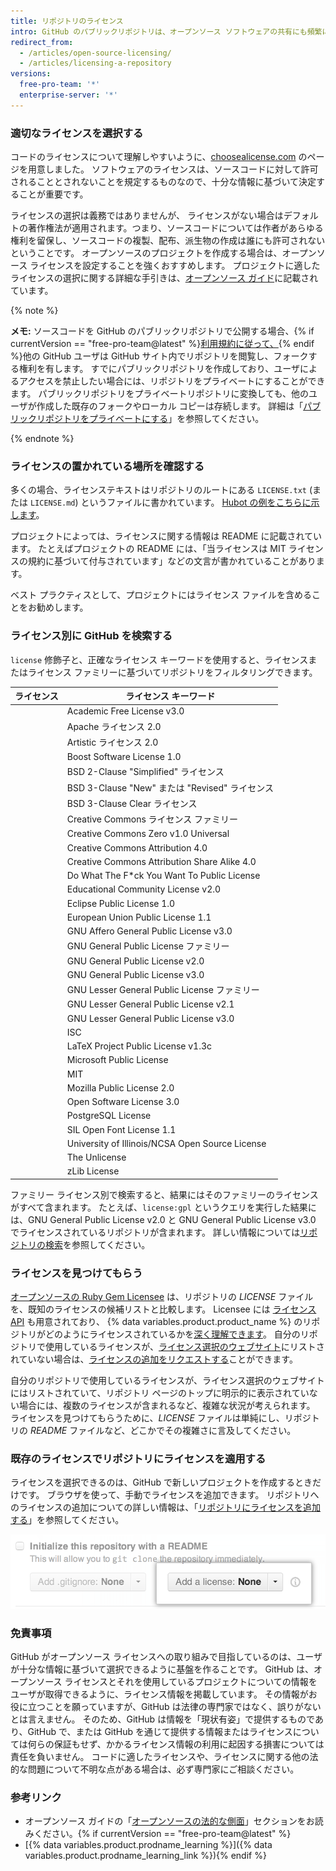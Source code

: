```yaml
---
title: リポジトリのライセンス
intro: GitHub のパブリックリポジトリは、オープンソース ソフトウェアの共有にも頻繁に利用されています。 リポジトリを真にオープンソースにしたければ、他のユーザが自由にそのソフトウェアを使用でき、変更や配布もできるように、ライセンスを付与する必要があります。
redirect_from:
  - /articles/open-source-licensing/
  - /articles/licensing-a-repository
versions:
  free-pro-team: '*'
  enterprise-server: '*'
---
```


### 適切なライセンスを選択する

コードのライセンスについて理解しやすいように、[choosealicense.com](http://choosealicense.com) のページを用意しました。 ソフトウェアのライセンスは、ソースコードに対して許可されることとされないことを規定するものなので、十分な情報に基づいて決定することが重要です。

ライセンスの選択は義務ではありませんが、 ライセンスがない場合はデフォルトの著作権法が適用されます。つまり、ソースコードについては作者があらゆる権利を留保し、ソースコードの複製、配布、派生物の作成は誰にも許可されないということです。 オープンソースのプロジェクトを作成する場合は、オープンソース ライセンスを設定することを強くおすすめします。 プロジェクトに適したライセンスの選択に関する詳細な手引きは、[オープンソース ガイド](https://opensource.guide/legal/#which-open-source-license-is-appropriate-for-my-project)に記載されています。

{% note %}

**メモ:** ソースコードを GitHub のパブリックリポジトリで公開する場合、{% if currentVersion == "free-pro-team@latest" %}[利用規約に従って、](/articles/github-terms-of-service){% endif %}他の GitHub ユーザは GitHub サイト内でリポジトリを閲覧し、フォークする権利を有します。 すでにパブリックリポジトリを作成しており、ユーザによるアクセスを禁止したい場合には、リポジトリをプライベートにすることができます。 パブリックリポジトリをプライベートリポジトリに変換しても、他のユーザが作成した既存のフォークやローカル コピーは存続します。 詳細は「[パブリックリポジトリをプライベートにする](/articles/making-a-public-repository-private)」を参照してください。

{% endnote %}

### ライセンスの置かれている場所を確認する

多くの場合、ライセンステキストはリポジトリのルートにある `LICENSE.txt` (または `LICENSE.md`) というファイルに書かれています。 [Hubot の例をこちらに示します](https://github.com/github/hubot/blob/master/LICENSE.md)。

プロジェクトによっては、ライセンスに関する情報は README に記載されています。 たとえばプロジェクトの README には、「当ライセンスは MIT ライセンスの規約に基づいて付与されています」などの文言が書かれていることがあります。

ベスト プラクティスとして、プロジェクトにはライセンス ファイルを含めることをお勧めします。

### ライセンス別に GitHub を検索する

`license` 修飾子と、正確なライセンス キーワードを使用すると、ライセンスまたはライセンス ファミリーに基づいてリポジトリをフィルタリングできます。

| ライセンス | ライセンス キーワード                                                   |
| ----- | ------------------------------------------------------------- |
|       | Academic Free License v3.0 | `afl-3.0`                        |
|       | Apache ライセンス 2.0 | `apache-2.0`                               |
|       | Artistic ライセンス 2.0 | `artistic-2.0`                           |
|       | Boost Software License 1.0 | `bsl-1.0`                        |
|       | BSD 2-Clause "Simplified" ライセンス | `bsd-2-clause`              |
|       | BSD 3-Clause "New" または "Revised" ライセンス | `bsd-3-clause`       |
|       | BSD 3-Clause Clear ライセンス | `bsd-3-clause-clear`               |
|       | Creative Commons ライセンス ファミリー | `cc`                           |
|       | Creative Commons Zero v1.0 Universal | `cc0-1.0`              |
|       | Creative Commons Attribution 4.0 | `cc-by-4.0`                |
|       | Creative Commons Attribution Share Alike 4.0 | `cc-by-sa-4.0` |
|       | Do What The F*ck You Want To Public License | `wtfpl`         |
|       | Educational Community License v2.0 | `ecl-2.0`                |
|       | Eclipse Public License 1.0 | `epl-1.0`                        |
|       | European Union Public License 1.1 | `eupl-1.1`                |
|       | GNU Affero General Public License v3.0 | `agpl-3.0`           |
|       | GNU General Public License ファミリー | `gpl`                      |
|       | GNU General Public License v2.0 | `gpl-2.0`                   |
|       | GNU General Public License v3.0 | `gpl-3.0`                   |
|       | GNU Lesser General Public License ファミリー | `lgpl`              |
|       | GNU Lesser General Public License v2.1 | `lgpl-2.1`           |
|       | GNU Lesser General Public License v3.0 | `lgpl-3.0`           |
|       | ISC | `isc`                                                   |
|       | LaTeX Project Public License v1.3c | `lppl-1.3c`              |
|       | Microsoft Public License | `ms-pl`                            |
|       | MIT | `mit`                                                   |
|       | Mozilla Public License 2.0 | `mpl-2.0`                        |
|       | Open Software License 3.0 | `osl-3.0`                         |
|       | PostgreSQL License | `postgresql`                             |
|       | SIL Open Font License 1.1 | `ofl-1.1`                         |
|       | University of Illinois/NCSA Open Source License | `ncsa`      |
|       | The Unlicense | `unlicense`                                   |
|       | zLib License | `zlib`                                         |

ファミリー ライセンス別で検索すると、結果にはそのファミリーのライセンスがすべて含まれます。 たとえば、`license:gpl` というクエリを実行した結果には、GNU General Public License v2.0 と GNU General Public License v3.0 でライセンスされているリポジトリが含まれます。 詳しい情報については[リポジトリの検索](/articles/searching-for-repositories/#search-by-license)を参照してください。

### ライセンスを見つけてもらう

[オープンソースの Ruby Gem Licensee](https://github.com/benbalter/licensee) は、リポジトリの *LICENSE* ファイルを、既知のライセンスの候補リストと比較します。 Licensee には [ライセンス API](/v3/licenses/) も用意されており、 {% data variables.product.product_name %} のリポジトリがどのようにライセンスされているかを[深く理解できます](https://github.com/blog/1964-open-source-license-usage-on-github-com)。 自分のリポジトリで使用しているライセンスが、[ライセンス選択のウェブサイト](http://choosealicense.com/appendix/)にリストされていない場合は、[ライセンスの追加をリクエストする](https://github.com/github/choosealicense.com/blob/gh-pages/CONTRIBUTING.md#adding-a-license)ことができます。

自分のリポジトリで使用しているライセンスが、ライセンス選択のウェブサイトにはリストされていて、リポジトリ ページのトップに明示的に表示されていない場合には、複数のライセンスが含まれるなど、複雑な状況が考えられます。 ライセンスを見つけてもらうために、*LICENSE* ファイルは単純にし、リポジトリの *README* ファイルなど、どこかでその複雑さに言及してください。

### 既存のライセンスでリポジトリにライセンスを適用する

ライセンスを選択できるのは、GitHub で新しいプロジェクトを作成するときだけです。 ブラウザを使って、手動でライセンスを追加できます。 リポジトリへのライセンスの追加についての詳しい情報は、「[リポジトリにライセンスを追加する](/articles/adding-a-license-to-a-repository)」を参照してください。

![GitHub.com でのライセンス選択のスクリーンショット](/assets/images/help/repository/repository-license-picker.png)

### 免責事項

GitHub がオープンソース ライセンスへの取り組みで目指しているのは、ユーザが十分な情報に基づいて選択できるように基盤を作ることです。 GitHub は、オープンソース ライセンスとそれを使用しているプロジェクトについての情報をユーザが取得できるように、ライセンス情報を掲載しています。 その情報がお役に立つことを願っていますが、GitHub は法律の専門家ではなく、誤りがないとは言えません。 そのため、GitHub は情報を「現状有姿」で提供するものであり、GitHub で、または GitHub を通じて提供する情報またはライセンスについては何らの保証もせず、かかるライセンス情報の利用に起因する損害については責任を負いません。 コードに適したライセンスや、ライセンスに関する他の法的な問題について不明な点がある場合は、必ず専門家にご相談ください。

### 参考リンク

- オープンソース ガイドの「[オープンソースの法的な側面](https://opensource.guide/legal/)」セクションをお読みください。{% if currentVersion == "free-pro-team@latest" %}
- [{% data variables.product.prodname_learning %}]({% data variables.product.prodname_learning_link %}){% endif %}
